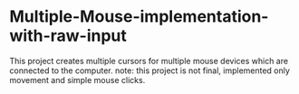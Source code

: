 # Multiple-Mouse-implementation-with-raw-input
This project creates multiple cursors for multiple mouse devices which are connected to the computer. note: this project is not final, implemented only movement and simple mouse clicks.
